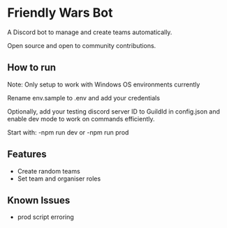# Friendly Wars Bot

A Discord bot to manage and create teams automatically.

Open source and open to community contributions.

## How to run

Note: Only setup to work with Windows OS environments currently

Rename env.sample to .env and add your credentials

Optionally, add your testing discord server ID to GuildId in config.json and enable dev mode to work on commands efficiently.

Start with:
-npm run dev
or
-npm run prod

## Features

- Create random teams
- Set team and organiser roles

## Known Issues

- prod script erroring
